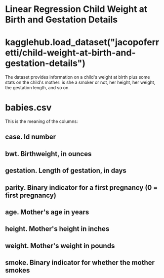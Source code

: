 # Linear Regression Child Weight at Birth and Gestation Details

#  kagglehub.load_dataset("jacopoferretti/child-weight-at-birth-and-gestation-details")

The dataset provides information on a child's weight at birth plus some stats on the child's mother: is she a smoker or not, her height, her weight, the gestation length, and so on.

# babies.csv
This is the meaning of the columns:

## case. Id number
## bwt. Birthweight, in ounces
## gestation. Length of gestation, in days
## parity. Binary indicator for a first pregnancy (0 = first pregnancy)
## age. Mother's age in years
## height. Mother's height in inches
## weight. Mother's weight in pounds
## smoke. Binary indicator for whether the mother smokes
